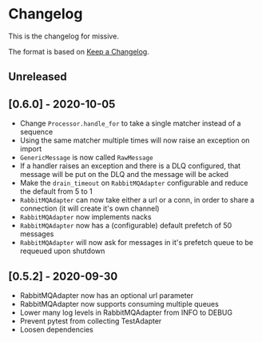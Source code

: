 # Changelog

This is the changelog for missive.

The format is based on [Keep a
Changelog](https://keepachangelog.com/en/1.0.0/).

## Unreleased

## [0.6.0] - 2020-10-05

- Change `Processor.handle_for` to take a single matcher instead of a sequence
- Using the same matcher multiple times will now raise an exception on import
- `GenericMessage` is now called `RawMessage`
- If a handler raises an exception and there is a DLQ configured, that message
  will be put on the DLQ and the message will be acked
- Make the `drain_timeout` on `RabbitMQAdapter` configurable and reduce the default
  from 5 to 1
- `RabbitMQAdapter` can now take either a url or a conn, in order to share a
  connection (it will create it's own channel)
- `RabbitMQAdapter` now implements nacks
- `RabbitMQAdapter` now has a (configurable) default prefetch of 50 messages
- `RabbitMQAdapter` will now ask for messages in it's prefetch queue to be
  requeued upon shutdown


## [0.5.2] - 2020-09-30

- RabbitMQAdapter now has an optional url parameter
- RabbitMQAdapter now supports consuming multiple queues
- Lower many log levels in RabbitMQAdapter from INFO to DEBUG
- Prevent pytest from collecting TestAdapter
- Loosen dependencies
